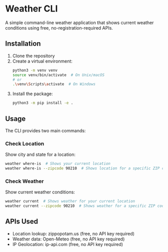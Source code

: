 # Weather CLI

A simple command-line weather application that shows current weather conditions using free, no-registration-required APIs.

## Installation

1. Clone the repository
2. Create a virtual environment:
   ```bash
   python3 -m venv venv
   source venv/bin/activate  # On Unix/macOS
   # or
   .\venv\Scripts\activate  # On Windows
   ```
3. Install the package:
   ```bash
   python3 -m pip install -e .
   ```

## Usage

The CLI provides two main commands:

### Check Location

Show city and state for a location:
```bash
weather where-is  # Shows your current location
weather where-is --zipcode 90210  # Shows location for a specific ZIP code
```

### Check Weather

Show current weather conditions:
```bash
weather current  # Shows weather for your current location
weather current --zipcode 90210  # Shows weather for a specific ZIP code
```

## APIs Used

- Location lookup: zippopotam.us (free, no API key required)
- Weather data: Open-Meteo (free, no API key required)
- IP Geolocation: ip-api.com (free, no API key required)